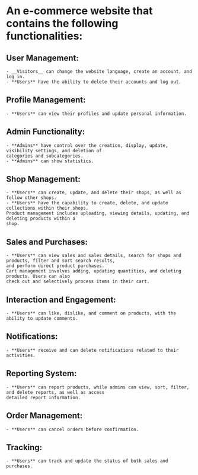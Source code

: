 # An e-commerce website that contains the following functionalities:

## User Management:
    - __Visitors__ can change the website language, create an account, and log in.
    - **Users** have the ability to delete their accounts and log out.

## Profile Management:
    - **Users** can view their profiles and update personal information.

## Admin Functionality:
    - **Admins** have control over the creation, display, update, visibility settings, and deletion of 
    categories and subcategories.
    - **Admins** can show statistics.

## Shop Management:
    - **Users** can create, update, and delete their shops, as well as follow other shops.
    - **Users** have the capability to create, delete, and update collections within their shops.
    Product management includes uploading, viewing details, updating, and deleting products within a 
    shop.

## Sales and Purchases:
    - **Users** can view sales and sales details, search for shops and products, filter and sort search results,             
    and perform direct product purchases.
    Cart management involves adding, updating quantities, and deleting products. Users can also 
    check out and selectively process items in their cart.

## Interaction and Engagement:
    - **Users** can like, dislike, and comment on products, with the ability to update comments.

## Notifications:
    - **Users** receive and can delete notifications related to their activities.

## Reporting System:
    - **Users** can report products, while admins can view, sort, filter, and delete reports, as well as access 
    detailed report information.

## Order Management:
    - **Users** can cancel orders before confirmation.

## Tracking:
    - **Users** can track and update the status of both sales and purchases.
